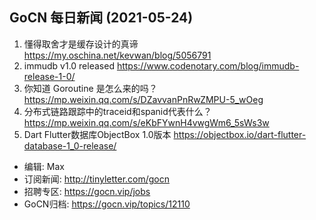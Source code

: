 ## GoCN 每日新闻 (2021-05-24)

1. 懂得取舍才是缓存设计的真谛 https://my.oschina.net/kevwan/blog/5056791
2. immudb v1.0 released https://www.codenotary.com/blog/immudb-release-1-0/
3. 你知道 Goroutine 是怎么来的吗？ https://mp.weixin.qq.com/s/DZavvanPnRwZMPU-5_wOeg
4. 分布式链路跟踪中的traceid和spanid代表什么？ https://mp.weixin.qq.com/s/eKbFYwnH4vwgWm6_5sWs3w
5. Dart Flutter数据库ObjectBox 1.0版本 https://objectbox.io/dart-flutter-database-1_0-release/

* 编辑: Max
* 订阅新闻: http://tinyletter.com/gocn
* 招聘专区: https://gocn.vip/jobs
* GoCN归档: https://gocn.vip/topics/12110

